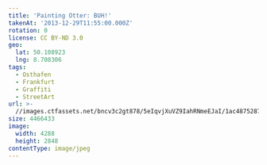```yaml
---
title: 'Painting Otter: BUH!'
takenAt: '2013-12-29T11:55:00.000Z'
rotation: 0
license: CC BY-ND 3.0
geo:
  lat: 50.108923
  lng: 8.708306
tags:
  - Osthafen
  - Frankfurt
  - Graffiti
  - StreetArt
url: >-
  //images.ctfassets.net/bncv3c2gt878/5eIqvjXuVZ9IahRNmeEJaI/1ac48752879b0710c3b0ed03fe562d83/painting-otter-buh_11625983816_o
size: 4466433
image:
  width: 4288
  height: 2848
contentType: image/jpeg
---
```


